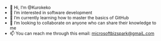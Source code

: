 - 👋 Hi, I’m @Kurokeko
- 👀 I’m interested in software development
- 🌱 I’m currently learning how to master the basics of GitHub
- 💞️ I’m looking to collaborate on anyone who can share their knowledge to me
- 📫 You can reach me through this email: microsoftbizspark@gmaiL.com

<!---
Kurokeko/Kurokeko is a ✨ special ✨ repository because its `README.md` (this file) appears on your GitHub profile.
You can click the Preview link to take a look at your changes.
--->
